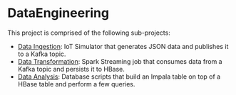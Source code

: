 # DataEngineering

This project is comprised of the following sub-projects:

* [Data Ingestion](./DataIngestion): IoT Simulator that generates JSON data and publishes it to a Kafka topic.
* [Data Transformation](./DataTransformation): Spark Streaming job that consumes data from a Kafka topic and persists it to HBase.
* [Data Analysis](./DataAnalysis): Database scripts that build an Impala table on top of a HBase table and perform a few queries.
